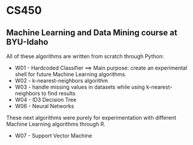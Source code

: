 # CS450
## Machine Learning and Data Mining course at BYU-Idaho

All of these algorithms are written from scratch through Python:
- W01 - Hardcoded Classifier ==> Main purpose: create an experimental shell for future Machine Learning algorithms.
- W02 - k-nearest-neighbors algorithm
- W03 - handle missing values in datasets while using k-nearest-neighbors to find results
- W04 - ID3 Decision Tree
- W06 - Neural Networks

These next algorithms were purely for experimentation with different Machine Learning algorithms through R.
- W07 - Support Vector Machine
